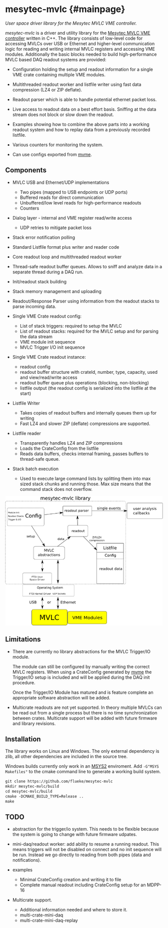 mesytec-mvlc  {#mainpage}
=========================

*User space driver library for the Mesytec MVLC VME controller.*

*mesytec-mvlc* is a driver and utility library for the [Mesytec MVLC VME
controller](https://mesytec.com/products/nuclear-physics/MVLC.html) written in
C++. The library consists of low-level code for accessing MVLCs over USB or
Ethernet and higher-level communication logic for reading and writing internal
MVLC registers and accessing VME modules. Additionally the basic blocks needed
to build high-performance MVLC based DAQ readout systems are provided:

* Configuration holding the setup and readout information for a single VME
  crate containing multiple VME modules.

* Multithreaded readout worker and listfile writer using fast data compression
  (LZ4 or ZIP deflate).

* Readout parser which is able to handle potential ethernet packet loss.

* Live access to readout data on a best effort basis. Sniffing at the data
  stream does not block or slow down the readout.

* Examples showing how to combine the above parts into a working readout system
  and how to replay data from a previously recorded listfile.

* Various counters for monitoring the system.

* Can use configs exported from [mvme](https://mesytec.com/downloads/mvme.html).

Components
----------

* MVLC USB and Ethernet/UDP implementations
  - Two pipes (mapped to USB endpoints or UDP ports)
  - Buffered reads for direct communication
  - Unbuffered/low level reads for high-performance readouts
  - Counters

* Dialog layer - internal and VME register read/write access
  - UDP retries to mitigate packet loss

* Stack error notification polling
* Standard Listfile format plus writer and reader code
* Core readout loop and multithreaded readout worker
* Thread-safe readout buffer queues. Allows to sniff and analyze data in a
  separate thread during a DAQ run.
* Init/readout stack building
* Stack memory management and uploading
* Readout/Response Parser using information from the readout stacks to parse
  incoming data.

* Single VME Crate readout config:
  - List of stack triggers: required to setup the MVLC
  - List of readout stacks: required for the MVLC setup and for parsing the data stream
  - VME module init sequence
  - MVLC Trigger I/O init sequence

* Single VME Crate readout instance:
  - readout config
  - readout buffer structure with crateId, number, type, capacity, used and
    view/read/write access
  - readout buffer queue plus operations (blocking, non-blocking)
  - listfile output (the readout config is serialized into the listfile at the start)

* Listfile Writer
  - Takes copies of readout buffers and internally queues them up for writing
  - Fast LZ4 and slower ZIP (deflate) compressions are supported.

* Listfile reader
  - Transparently handles LZ4 and ZIP compressions
  - Loads the CrateConfig from the listfile
  - Reads data buffers, checks internal framing, passes buffers to thread-safe queue.

* Stack batch execution
  - Used to execute large command lists by splitting them into max sized stack
    chunks and running those. Max size means that the command stack does not
    overflow.

![library overview](doc/images/mesytec-mvlc.svg.png)

Limitations
-----------
* There are currently no library abstractions for the MVLC Trigger/IO module.

  The module can still be configured by manually writing the correct MVLC
  registers. When using a CrateConfig generated by
  [mvme](https://mesytec.com/downloads/mvme.html) the Trigger/IO setup is
  included and will be applied during the DAQ init procedure.

  Once the Trigger/IO Module has matured and is feature complete an appropriate
  software abstraction will be added.

* Multicrate readouts are not yet supported. In theory multiple MVLCs can be
  read out from a single process but there is no time synchronization between
  crates. Multicrate support will be added with future firmware and library revisions.

Installation
------------
The library works on Linux and Windows. The only external dependency is zlib,
all other dependencies are included in the source tree.

Windows builds currently only work in an [MSYS2](https://www.msys2.org/)
enviroment. Add ``-G"MSYS Makefiles"`` to the cmake command line to generate a
working build system.

    git clone https://github.com/flueke/mesytec-mvlc
    mkdir mesytec-mvlc/build
    cd mesytec-mvlc/build
    cmake -DCMAKE_BUILD_TYPE=Release ..
    make

TODO
----
* abstraction for the trigger/io system. This needs to be flexible because the
  system is going to change with future firmware udpates.
* mini-daq/readout worker: add ability to resume a running readout. This means
  triggers will not be disabled on connect and no init sequence will be run.
  Instead we go directly to reading from both pipes (data and notifications).

* examples
  - Minimal CrateConfig creation and writing it to file
  - Complete manual readout including CrateConfig setup for an MDPP-16

* Multicrate support.
  - Additional information needed and where to store it.
  - multi-crate-mini-daq
  - multi-crate-mini-daq-replay
